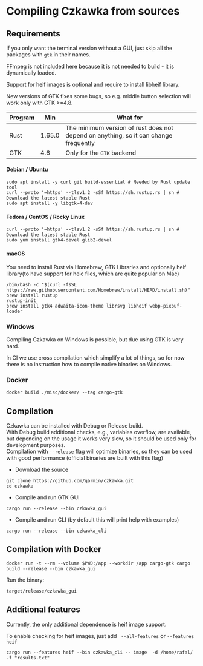 # Compiling Czkawka from sources

## Requirements

If you only want the terminal version without a GUI, just skip all the packages with `gtk` in their names.

FFmpeg is not included here because it is not needed to build - it is dynamically loaded.

Support for heif images is optional and require to install libheif library.

New versions of GTK fixes some bugs, so e.g. middle button selection will work only with GTK >=4.8.

| Program | Min    | What for                                                                             |
|---------|--------|--------------------------------------------------------------------------------------|
| Rust    | 1.65.0 | The minimum version of rust does not depend on anything, so it can change frequently |
| GTK     | 4.6    | Only for the `GTK` backend                                                           |

#### Debian / Ubuntu
```shell
sudo apt install -y curl git build-essential # Needed by Rust update tool
curl --proto '=https' --tlsv1.2 -sSf https://sh.rustup.rs | sh # Download the latest stable Rust
sudo apt install -y libgtk-4-dev
```

#### Fedora / CentOS / Rocky Linux
```shell
curl --proto '=https' --tlsv1.2 -sSf https://sh.rustup.rs | sh # Download the latest stable Rust
sudo yum install gtk4-devel glib2-devel
```

#### macOS
You need to install Rust via Homebrew, GTK Libraries and optionally heif library(to have support for heic files, which are quite popular on Mac)
```shell
/bin/bash -c "$(curl -fsSL https://raw.githubusercontent.com/Homebrew/install/HEAD/install.sh)"
brew install rustup
rustup-init
brew install gtk4 adwaita-icon-theme librsvg libheif webp-pixbuf-loader
```

### Windows

Compiling Czkawka on Windows is possible, but due using GTK is very hard.

In CI we use cross compilation which simplify a lot of things, so for now there is no instruction how to compile native binaries on Windows.

### Docker

```shell
docker build ./misc/docker/ --tag cargo-gtk
```

## Compilation

Czkawka can be installed with Debug or Release build.  
With Debug build additional checks, e.g., variables overflow, are available, but depending on the usage it works very slow, so it should be used only for development purposes.    
Compilation with `--release` flag will optimize binaries, so they can be used with good performance (official binaries are built with this flag)


- Download the source
```
git clone https://github.com/qarmin/czkawka.git
cd czkawka
```
- Compile and run GTK GUI
```
cargo run --release --bin czkawka_gui
```

- Compile and run CLI (by default this will print help with examples)
```
cargo run --release --bin czkawka_cli
```

## Compilation with Docker

```shell
docker run -t --rm --volume $PWD:/app --workdir /app cargo-gtk cargo build --release --bin czkawka_gui
```

Run the binary:

```shell
target/release/czkawka_gui
```

## Additional features
Currently, the only additional dependence is heif image support.

To enable checking for heif images, just add ` --all-features` or `--features heif`
```
cargo run --features heif --bin czkawka_cli -- image  -d /home/rafal/ -f "results.txt"
```
